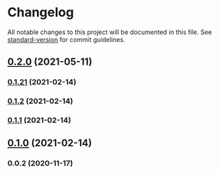 # Changelog

All notable changes to this project will be documented in this file. See [standard-version](https://github.com/conventional-changelog/standard-version) for commit guidelines.

## [0.2.0](https://github.com/NOcooker/xpots/compare/v0.1.21...v0.2.0) (2021-05-11)

### [0.1.21](https://github.com/NOcooker/xpots/compare/v0.1.2...v0.1.21) (2021-02-14)

### [0.1.2](https://github.com/NOcooker/xpots/compare/v0.1.1...v0.1.2) (2021-02-14)

### [0.1.1](https://github.com/NOcooker/xpots/compare/v0.1.0...v0.1.1) (2021-02-14)

## [0.1.0](https://github.com/NOcooker/xpots/compare/v0.0.2...v0.1.0) (2021-02-14)

### 0.0.2 (2020-11-17)
